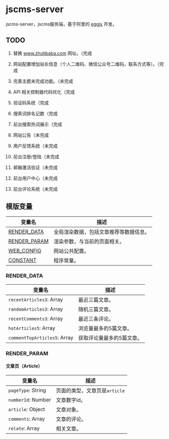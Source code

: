 # jscms-server

jscms-server，jscms服务端，基于阿里的 [eggjs](https://github.com/eggjs/egg) 开发。

## TODO

1. 替换 www.zhutibaba.com 网址。（完成
1. 网站配置增加站长信息（个人二维码、微信公众号二维码，联系方式等）。（完成
1. 完善主题未完成功能。（未完成

1. API 相关控制器代码优化（完成
1. 验证码系统（完成
1. 搜索词排名记数（完成
1. 前台搜索热词展示（完成
1. 网站公告（未完成
1. 用户反馈系统（未完成
1. 前台注册/登陆（未完成
1. 邮箱激活验证（未完成
1. 前台用户中心（未完成
1. 前台评论系统（未完成

## 模版变量

变量名 | 描述
---|---
[RENDER_DATA](#RENDER_DATA) | 全局渲染数据，包括文章推荐等数据信息。
[RENDER_PARAM](#RENDER_PARAM) | 渲染参数，与当前的页面相关。
[WEB_CONFIG](#WEB_CONFIG) | 网站公共配置。
[CONSTANT](#CONSTANT) | 程序常量。

### RENDER_DATA

变量名 | 描述
---|---
``recentArticles3``: Array | 最近三篇文章。
``randomArticles3``: Array | 随机三篇文章。
``recentComments3``: Array | 最近三条评论。
``hotArticles5``: Array | 浏览量最多的5篇文章。
``commentTopArticles5``: Array | 获取评论量最多的5篇文章。

### RENDER_PARAM

#### 文章页（Article）

变量名 | 描述
---|---
``pageType``: String | 页面的类型，文章页是``article``
``numberId``: Number | 文章数字id。
``article``: Object | 文章对象。
``comments``: Array | 文章的评论。
``relate``: Array | 相关文章。
